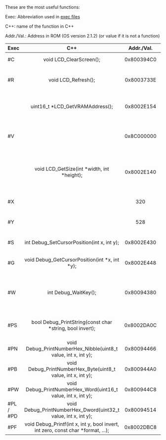 These are the most useful functions:

Exec: Abbreviation used in [exec files](exec.md)

C++: name of the function in C++

Addr./Val.: Address in ROM (OS version 2.1.2) (or value if it is not a function)

| Exec | C++ | Addr./Val. | Explanation |
| :------------- | :----------: | :----------: | -----------: |
| #C | void LCD_ClearScreen(); | 0x800394C0 | Clears the VRAM |
| #R | void LCD_Refresh(); | 0x8003733E | Copys VRAM content to the screen |
|  |  uint16_t *LCD_GetVRAMAddress(); | 0x8002E154 | Function, that returns the VRAM address |
| #V | | 0x8C000000 | The actual VRAM address (in OS version 2.1.2)|
|  | void LCD_GetSize(int *width, int *height); | 0x8002E140 | Stores the size of the screen in the variables pointed to|
| #X | | 320 | The actual width of the screen |
| #Y | | 528 | The actual height of the screen |
| #S | int Debug_SetCursorPosition(int x, int y); | 0x8002E430 | Sets the cursor for PrintString |
| #G | void Debug_GetCursorPosition(int *x, int *y); | 0x8002E448 | Gets the cursor position |
| #W | int Debug_WaitKey(); | 0x80094380 | Waits until clear is pressed (some other keys also work)|
| #PS | bool Debug_PrintString(const char *string, bool invert); | 0x8002DA0C | Prints the string at the cursor position|
| #PN | void Debug_PrintNumberHex_Nibble(uint8_t value, int x, int y); | 0x80094466 | prints a hex nibble |
| #PB | void Debug_PrintNumberHex_Byte(uint8_t value, int x, int y); | 0x800944A0 | prints a hex byte |
| #PW | void Debug_PrintNumberHex_Word(uint16_t value, int x, int y); | 0x800944C8 | prints a hex word |
| #PL / #PD | void Debug_PrintNumberHex_Dword(uint32_t value, int x, int y); | 0x80094514 | prints a hex long/dword |
| #PF | void Debug_Printf(int x, int y, bool invert, int zero, const char *format, ...); | 0x8002DBC8 | 


